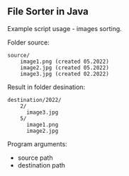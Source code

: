 ## File Sorter in Java

Example script usage - images sorting.

Folder source:
```
source/
    image1.png (created 05.2022)
    image2.jpg (created 05.2022)
    image3.jpg (created 02.2022)
```

Result in folder desination:
```
destination/2022/
    2/
      image3.jpg 
    5/
      image1.png 
      image2.jpg 
```

Program arguments:
- source path
- destination path
